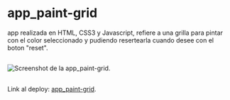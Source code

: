 # app_paint-grid
app realizada en HTML, CSS3 y Javascript, refiere a una grilla para pintar con el color seleccionado y pudiendo resertearla cuando desee con el boton "reset".

##
![Screenshot de la app_paint-grid.](https://ibb.co/1Xg670z)
##
Link al deploy:  [app_paint-grid](https://app-paint-grid.vercel.app/).
